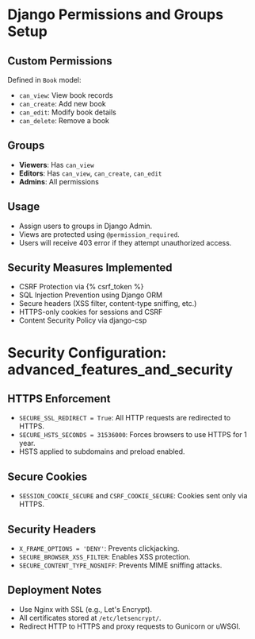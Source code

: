 # Django Permissions and Groups Setup

## Custom Permissions
Defined in `Book` model:
- `can_view`: View book records
- `can_create`: Add new book
- `can_edit`: Modify book details
- `can_delete`: Remove a book

## Groups
- **Viewers**: Has `can_view`
- **Editors**: Has `can_view`, `can_create`, `can_edit`
- **Admins**: All permissions

## Usage
- Assign users to groups in Django Admin.
- Views are protected using `@permission_required`.
- Users will receive 403 error if they attempt unauthorized access.

## Security Measures Implemented

- CSRF Protection via {% csrf_token %}
- SQL Injection Prevention using Django ORM
- Secure headers (XSS filter, content-type sniffing, etc.)
- HTTPS-only cookies for sessions and CSRF
- Content Security Policy via django-csp

# Security Configuration: advanced_features_and_security

## HTTPS Enforcement
- `SECURE_SSL_REDIRECT = True`: All HTTP requests are redirected to HTTPS.
- `SECURE_HSTS_SECONDS = 31536000`: Forces browsers to use HTTPS for 1 year.
- HSTS applied to subdomains and preload enabled.

## Secure Cookies
- `SESSION_COOKIE_SECURE` and `CSRF_COOKIE_SECURE`: Cookies sent only via HTTPS.

## Security Headers
- `X_FRAME_OPTIONS = 'DENY'`: Prevents clickjacking.
- `SECURE_BROWSER_XSS_FILTER`: Enables XSS protection.
- `SECURE_CONTENT_TYPE_NOSNIFF`: Prevents MIME sniffing attacks.

## Deployment Notes
- Use Nginx with SSL (e.g., Let's Encrypt).
- All certificates stored at `/etc/letsencrypt/`.
- Redirect HTTP to HTTPS and proxy requests to Gunicorn or uWSGI.
